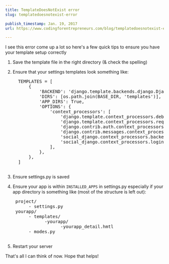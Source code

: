 ```yaml
---
title: TemplateDoesNotExist error
slug: templatedoesnotexist-error

publish_timestamp: Jan. 19, 2017
url: https://www.codingforentrepreneurs.com/blog/templatedoesnotexist-error/

---
```



I see this error come up a lot so here's a few quick tips to ensure you have your template setup correctly

1.  Save the template file in the right directory (& check the spelling)
2. Ensure that your settings templates look something like:
     
     <pre>
     TEMPLATES = [
         {
             'BACKEND': 'django.template.backends.django.DjangoTemplates',
             'DIRS': [os.path.join(BASE_DIR, 'templates')],
             'APP_DIRS': True,
             'OPTIONS': {
                 'context_processors': [
                     'django.template.context_processors.debug',
                     'django.template.context_processors.request',
                     'django.contrib.auth.context_processors.auth',
                     'django.contrib.messages.context_processors.messages',
                     'social_django.context_processors.backends',
                     'social_django.context_processors.login_redirect',
                 ],
             },
         },
     ]
     </pre>

3. Ensure settings.py is saved


4. Ensure your app is within `INSTALLED_APPS`  in settings.py especially if your app directory is something like (most of the structure is left out):
    <pre>
    project/
         - settings.py
    yourapp/
         - templates/
               -yourapp/
                     -yourapp_detail.hmtl
         - modes.py
    </pre>
5. Restart your server

That's all I can think of now. Hope that helps!
